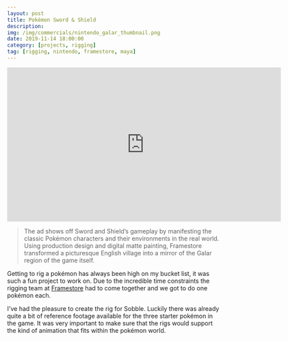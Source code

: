```yaml
---
layout: post
title: Pokémon Sword & Shield
description: 
img: /img/commercials/nintendo_galar_thumbnail.png
date: 2019-11-14 18:00:00
category: [projects, rigging]
tag: [rigging, nintendo, framestore, maya]
---
```

<p align="center"><iframe width="640" height="360" src="https://www.youtube.com/embed/-Nl_t9yeV0k" frameborder="0" allowfullscreen></iframe></p>

<blockquote><p class="justify">The ad shows off Sword and Shield’s gameplay by manifesting the classic Pokémon characters and their environments in the real world. Using production design and digital matte painting, Framestore transformed a picturesque English village into a mirror of the Galar region of the game itself.</p></blockquote> 

<p class="justify">Getting to rig a pokémon has always been high on my bucket list, it was such a fun project to work on. Due to the incredible time constraints the rigging team at <a href="https://www.framestore.com/work/pokemon-sword-pokemon-shield">Framestore</a> had to come together and we got to do one pokémon each. </p>

<p class="justify">I've had the pleasure to create the rig for Sobble. Luckily there was already quite a bit of reference footage available for the three starter pokémon in the game. It was very important to make sure that the rigs would support the kind of animation that fits within the pokémon world.</p>

